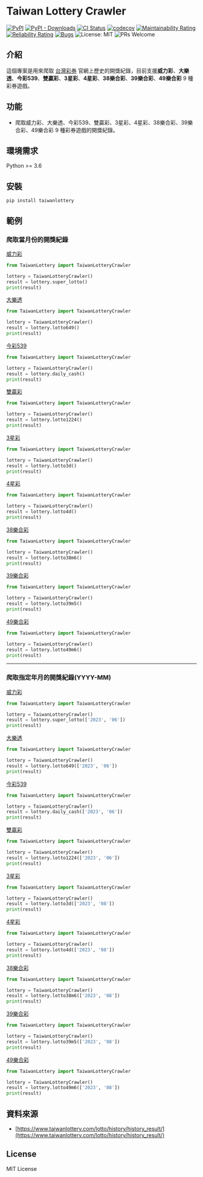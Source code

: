 # Taiwan Lottery Crawler

[![PyPI](https://img.shields.io/pypi/v/taiwanlottery)](https://pypi.org/project/taiwanlottery/)
[![PyPI - Downloads](https://img.shields.io/pypi/dm/taiwanlottery)](https://pypi.org/project/taiwanlottery/)
[![CI Status](https://github.com/stu01509/TaiwanLotteryCrawler/actions/workflows/merge.yaml/badge.svg)](https://github.com/stu01509/TaiwanLotteryCrawler/actions/workflows/merge.yaml)
[![codecov](https://codecov.io/gh/stu01509/TaiwanLotteryCrawler/branch/master/graph/badge.svg?token=AX0LW032B4)](https://codecov.io/gh/stu01509/TaiwanLotteryCrawler)
[![Maintainability Rating](https://sonarcloud.io/api/project_badges/measure?project=stu01509_TaiwanLotteryCrawler&metric=sqale_rating)](https://sonarcloud.io/summary/new_code?id=stu01509_TaiwanLotteryCrawler)
[![Reliability Rating](https://sonarcloud.io/api/project_badges/measure?project=stu01509_TaiwanLotteryCrawler&metric=reliability_rating)](https://sonarcloud.io/summary/new_code?id=stu01509_TaiwanLotteryCrawler)
[![Bugs](https://sonarcloud.io/api/project_badges/measure?project=stu01509_TaiwanLotteryCrawler&metric=bugs)](https://sonarcloud.io/summary/new_code?id=stu01509_TaiwanLotteryCrawler)
![License: MIT](https://img.shields.io/badge/License-MIT-blue.svg)
![PRs Welcome](https://img.shields.io/badge/PRs-welcome-brightgreen.svg)

## 介紹

這個專案是用來爬取 [台灣彩券](https://www.taiwanlottery.com.tw/) 官網上歷史的開獎紀錄，目前支援**威力彩**、**大樂透**、**今彩539**、**雙贏彩**、**3星彩**、**4星彩**、**38樂合彩**、**39樂合彩**、**49樂合彩** 9 種彩券遊戲。

## 功能

- 爬取威力彩、大樂透、今彩539、雙贏彩、3星彩、4星彩、38樂合彩、39樂合彩、49樂合彩 9 種彩券遊戲的開獎紀錄。

## 環境需求

Python >= 3.6

## 安裝

```shell
pip install taiwanlottery
```

## 範例

### 爬取當月份的開獎紀錄

[威力彩](https://codesandbox.io/p/sandbox/dark-breeze-r2yfsf?file=%2Fmain.py%3A6%2C1)

```python
from TaiwanLottery import TaiwanLotteryCrawler

lottery = TaiwanLotteryCrawler()
result = lottery.super_lotto()
print(result)
```

[大樂透](https://codesandbox.io/p/sandbox/wei-li-cai-dang-yue-fen-de-kai-jiang-ji-lu-forked-rt67ty)

```python
from TaiwanLottery import TaiwanLotteryCrawler

lottery = TaiwanLotteryCrawler()
result = lottery.lotto649()
print(result)
```

[今彩539](https://codesandbox.io/p/sandbox/da-le-tou-dang-yue-fen-de-kai-jiang-ji-lu-forked-n5t886)

```python
from TaiwanLottery import TaiwanLotteryCrawler

lottery = TaiwanLotteryCrawler()
result = lottery.daily_cash()
print(result)
```

[雙贏彩](https://codesandbox.io/p/sandbox/da-le-tou-dang-yue-fen-de-kai-jiang-ji-lu-forked-vmlhst)

```python
from TaiwanLottery import TaiwanLotteryCrawler

lottery = TaiwanLotteryCrawler()
result = lottery.lotto1224()
print(result)
```

[3星彩](https://codesandbox.io/p/sandbox/3xing-cai-dang-yue-fen-de-kai-jiang-ji-lu-vsxs3p)

```python
from TaiwanLottery import TaiwanLotteryCrawler

lottery = TaiwanLotteryCrawler()
result = lottery.lotto3d()
print(result)
```

[4星彩](https://codesandbox.io/p/devbox/4xing-cai-dang-yue-fen-de-kai-jiang-ji-lu-wgnktz)

```python
from TaiwanLottery import TaiwanLotteryCrawler

lottery = TaiwanLotteryCrawler()
result = lottery.lotto4d()
print(result)
```

[38樂合彩](https://codesandbox.io/p/sandbox/38le-he-cai-dang-yue-fen-de-kai-jiang-ji-lu-yfphxf)

```python
from TaiwanLottery import TaiwanLotteryCrawler

lottery = TaiwanLotteryCrawler()
result = lottery.lotto38m6()
print(result)
```

[39樂合彩](https://codesandbox.io/p/sandbox/39le-he-cai-dang-yue-fen-de-kai-jiang-ji-lu-mgqwfg)

```python
from TaiwanLottery import TaiwanLotteryCrawler

lottery = TaiwanLotteryCrawler()
result = lottery.lotto39m5()
print(result)
```

[49樂合彩](https://codesandbox.io/p/sandbox/49le-he-cai-dang-yue-fen-de-kai-jiang-ji-lu-jgy94n)

```python
from TaiwanLottery import TaiwanLotteryCrawler

lottery = TaiwanLotteryCrawler()
result = lottery.lotto49m6()
print(result)
```

---

### 爬取指定年月的開獎紀錄(YYYY-MM)

[威力彩](https://codesandbox.io/p/sandbox/da-le-tou-dang-yue-fen-de-kai-jiang-ji-lu-forked-ksq74y)

```python
from TaiwanLottery import TaiwanLotteryCrawler

lottery = TaiwanLotteryCrawler()
result = lottery.super_lotto(['2023', '06'])
print(result)
```

[大樂透](https://codesandbox.io/p/sandbox/wei-li-cai-zhi-ding-nian-yue-de-kai-jiang-ji-lu-forked-lqcfht)

```python
from TaiwanLottery import TaiwanLotteryCrawler

lottery = TaiwanLotteryCrawler()
result = lottery.lotto649(['2023', '06'])
print(result)
```

[今彩539](https://codesandbox.io/p/devbox/jin-cai-539-zhi-ding-nian-yue-de-kai-jiang-ji-lu-65nwkc)

```python
from TaiwanLottery import TaiwanLotteryCrawler

lottery = TaiwanLotteryCrawler()
result = lottery.daily_cash(['2023', '06'])
print(result)
```

[雙贏彩](https://codesandbox.io/p/sandbox/wei-li-cai-zhi-ding-nian-yue-de-kai-jiang-ji-lu-forked-22dtrx)

```python
from TaiwanLottery import TaiwanLotteryCrawler

lottery = TaiwanLotteryCrawler()
result = lottery.lotto1224(['2023', '06'])
print(result)
```

[3星彩](https://codesandbox.io/p/sandbox/3xing-cai-zhi-ding-nian-yue-de-kai-jiang-ji-lu-vsfvlx)

```python
from TaiwanLottery import TaiwanLotteryCrawler

lottery = TaiwanLotteryCrawler()
result = lottery.lotto3d(['2023', '08'])
print(result)
```

[4星彩](https://codesandbox.io/p/devbox/4xing-cai-zhi-ding-nian-yue-de-kai-jiang-ji-lu-tkc34w)

```python
from TaiwanLottery import TaiwanLotteryCrawler

lottery = TaiwanLotteryCrawler()
result = lottery.lotto4d(['2023', '08'])
print(result)
```

[38樂合彩](https://codesandbox.io/p/sandbox/38le-he-cai-zhi-ding-nian-yue-de-kai-jiang-ji-lu-m4s9jn)

```python
from TaiwanLottery import TaiwanLotteryCrawler

lottery = TaiwanLotteryCrawler()
result = lottery.lotto38m6(['2023', '08'])
print(result)
```

[39樂合彩](https://codesandbox.io/p/sandbox/39le-he-cai-zhi-ding-nian-yue-de-kai-jiang-ji-lu-lskqmm)

```python
from TaiwanLottery import TaiwanLotteryCrawler

lottery = TaiwanLotteryCrawler()
result = lottery.lotto39m5(['2023', '08'])
print(result)
```

[49樂合彩](https://codesandbox.io/p/sandbox/49le-he-cai-zhi-ding-nian-yue-de-kai-jiang-ji-lu-ff6d5d)

```python
from TaiwanLottery import TaiwanLotteryCrawler

lottery = TaiwanLotteryCrawler()
result = lottery.lotto49m6(['2023', '08'])
print(result)
```

## 資料來源

- [https://www.taiwanlottery.com/lotto/history/history_result/](https://www.taiwanlottery.com/lotto/history/history_result/)

## License

MIT License
